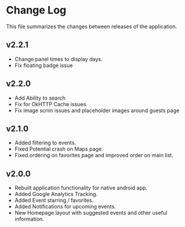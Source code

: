 Change Log
==========

This file summarizes the changes between releases of the application.

v2.2.1
---------------------
 * Change panel times to display days.
 * Fix floating badge issue

v2.2.0
---------------------
 * Add Ability to search
 * Fix for OkHTTP Cache issues.
 * Fix image scrim issues and placeholder images around guests page

v2.1.0
---------------------
 * Added filtering to events.
 * Fixed Potential crash on Maps page.
 * Fixed ordering on favorites page and improved order on main list.

v2.0.0
---------------------
 * Rebuilt application functionality for native android app.
 * Added Google Analytics Tracking.
 * Added Event starring / favorites.
 * Added Notifications for upcoming events.
 * New Homepage layout with suggested events and other useful information.
